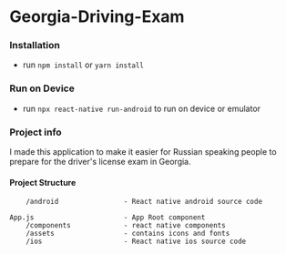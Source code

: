 # Georgia-Driving-Exam

### Installation

- run `npm install` or `yarn install`

### Run on Device

- run `npx react-native run-android` to run on device or emulator

### Project info

I made this application to make it easier for Russian speaking people to prepare for the driver's license exam in Georgia.

#### Project Structure

```
    /android                - React native android source code

App.js                      - App Root component
    /components             - react native components    
    /assets                 - contains icons and fonts
    /ios                    - React native ios source code
    
```




